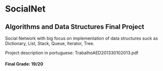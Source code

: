 # SocialNet
## Algorithms and Data Structures Final Project

Social Network with big focus on implementation of data structures suck as Dictionary, List, Stack, Queue, Iterator, Tree.

Project description in portuguese: TrabalhoAED201330102013.pdf

#### Final Grade: 19/20
